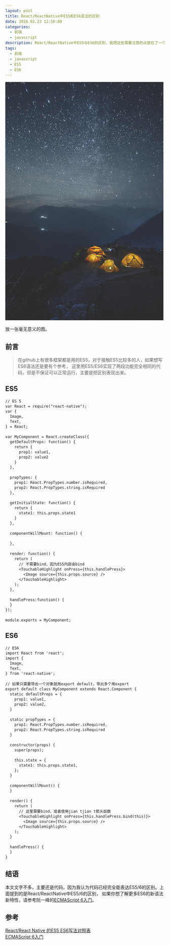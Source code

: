 ```yaml
---
layout: post
title: React/ReactNative中ES5和ES6语法的区别
date: 2016.02.23 12:50:00
categories: 
  - 前端
  - javascript
description: React/ReactNative中ES5与ES6的区别，我把这些需要注意的点放在了一个类定义上，实现了两个类。如果这种方式你们不喜欢，那就参考文末的**参考**吧。
tags:
  - 前端
  - javascript
  - ES5
  - ES6
---
```



![image](/assets/images/2016/difference-es5-es6-in-react.png) <br/>

放一张毫无意义的图。

## 前言

> 
> 在github上有很多框架都是用的ES5，对于接触ES5比较多的人，如果想写ES6语法还是要有个参考，
> 这里用ES5/ES6实现了两段功能完全相同的代码，但是不保证可以正常运行，主要是把区别表现出来。

## ES5
```
// ES 5
var React = require("react-native");
var {
  Image,
  Text,
} = React;

var MyComponent = React.createClass({
  getDefaultProps: function() {
    return {
      prop1: value1,
      prop2: value2
    }
  },

  propTypes: {
    prop1: React.PropTypes.number.isRequired,
    prop2: React.PropTypes.string.isRequired
  },

  getInitialState: function() {
    return {
      state1: this.props.state1
    }
  },

  componentWillMount: function() {

  },

  render: function() {
    return (
      // 不需要bind，因为ES5内部会bind
      <TouchableHighlight onPress={this.handlePress}>
        <Image source={this.props.source} />
      </TouchableHighlight>
    );
  },

  handlePress:function() {
  }
});

module.exports = MyComponent;

```

## ES6
```
// ES6
import React from 'react';
import {
  Image,
  Text,
} from 'react-native';

// 如果只需要导出一个对象就用export default，导出多个用export
export default class MyComponent extends React.Component {
  static defaultProps = {
    prop1: value1,
    prop2: value2,
  }

  static propTypes = {
    prop1: React.PropTypes.number.isRequired,
    prop2: React.PropTypes.string.isRequired
  }

  constructor(props) {
    super(props);

    this.state = {
      state1: this.props.state1,
    };
  }

  componentWillMount() {
  }

  render() {
    return (
      // 这里需要bind，或者使用jian tjian t箭头函数
      <TouchableHighlight onPress={this.handlePress.bind(this)}>
        <Image source={this.props.source} />
      </TouchableHighlight>
    );
  }

  handlePress() {
  }
}

```

## 结语

本文文字不多，主要还是代码，因为我认为代码已经完全能表达ES5/6的区别。上面提到的是React/ReactNative中ES5/6的区别，
如果你想了解更多ES6的新语法新特性，请参考阮一峰的[ECMAScript 6入门](http://es6.ruanyifeng.com/)。

## 参考

[React/React Native 的ES5 ES6写法对照表](https://segmentfault.com/n/1330000004266763)<br/>
[ECMAScript 6入门](http://es6.ruanyifeng.com/)
